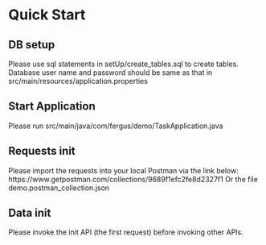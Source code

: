 <H1>Quick Start</H1>
<H2>DB setup</H2>
Please use sql statements in setUp/create_tables.sql to create tables.
Database user name and password should be same as that in src/main/resources/application.properties

<H2>Start Application</H2>
Please run src/main/java/com/fergus/demo/TaskApplication.java

<H2>Requests init</H2>
Please import the requests into your local Postman via the link below:
https://www.getpostman.com/collections/9689f1efc2fe8d2327f1
Or the file demo.postman_collection.json

<H2>Data init</H2>
Please invoke the init API (the first request) before invoking other APIs.